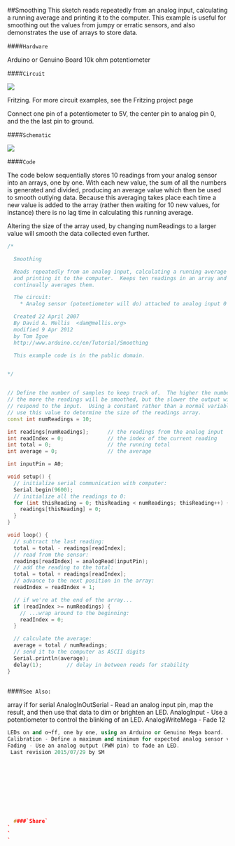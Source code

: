 ##Smoothing
This sketch reads repeatedly from an analog input, calculating a running average and printing it to the computer.  This example is useful for smoothing out the values from jumpy or erratic sensors, and also demonstrates the use of arrays to store data. 

####`Hardware`


Arduino or Genuino Board
10k ohm potentiometer

####`Circuit`




![](img/if_noLED.png)

Fritzing. For more circuit examples, see the Fritzing project page 

Connect one pin of a potentiometer to 5V, the center pin to analog pin 0, and the the last pin to ground. 

####`Schematic`



![](img/AnalogReadSerial_sch.png)


####`Code`

The code below sequentially stores 10 readings from your analog sensor into an arrays, one by one. With each new value, the sum of all the numbers is generated and divided, producing an average value which then be used to smooth outlying data. Because this averaging takes place each time a new value is added to the array (rather then waiting for 10 new values, for instance) there is no lag time in calculating this running average. 

Altering the size of the array used, by changing numReadings to a larger value will smooth the data collected even further. 




  
```c++
/*

  Smoothing

  Reads repeatedly from an analog input, calculating a running average
  and printing it to the computer.  Keeps ten readings in an array and
  continually averages them.

  The circuit:
    * Analog sensor (potentiometer will do) attached to analog input 0

  Created 22 April 2007
  By David A. Mellis  <dam@mellis.org>
  modified 9 Apr 2012
  by Tom Igoe
  http://www.arduino.cc/en/Tutorial/Smoothing

  This example code is in the public domain.


*/


// Define the number of samples to keep track of.  The higher the number,
// the more the readings will be smoothed, but the slower the output will
// respond to the input.  Using a constant rather than a normal variable lets
// use this value to determine the size of the readings array.
const int numReadings = 10;

int readings[numReadings];      // the readings from the analog input
int readIndex = 0;              // the index of the current reading
int total = 0;                  // the running total
int average = 0;                // the average

int inputPin = A0;

void setup() {
  // initialize serial communication with computer:
  Serial.begin(9600);
  // initialize all the readings to 0:
  for (int thisReading = 0; thisReading < numReadings; thisReading++) {
    readings[thisReading] = 0;
  }
}

void loop() {
  // subtract the last reading:
  total = total - readings[readIndex];
  // read from the sensor:
  readings[readIndex] = analogRead(inputPin);
  // add the reading to the total:
  total = total + readings[readIndex];
  // advance to the next position in the array:
  readIndex = readIndex + 1;

  // if we're at the end of the array...
  if (readIndex >= numReadings) {
    // ...wrap around to the beginning:
    readIndex = 0;
  }

  // calculate the average:
  average = total / numReadings;
  // send it to the computer as ASCII digits
  Serial.println(average);
  delay(1);        // delay in between reads for stability
}
  
```





####`See Also:`

array
if
for
serial
AnalogInOutSerial - Read an analog input pin, map the result, and then use that data to dim or brighten an LED.
AnalogInput - Use a potentiometer to control the blinking of an LED.
AnalogWriteMega - Fade 12 
```c++
LEDs on and o¬ff, one by one, using an Arduino or Genuino Mega board.
Calibration - Define a maximum and minimum for expected analog sensor values.
Fading - Use an analog output (PWM pin) to fade an LED.
 Last revision 2015/07/29 by SM 




				
				




  ####`Share`
`
`
`
